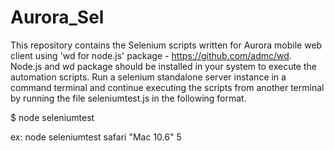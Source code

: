 Aurora_Sel
==========
This repository contains the Selenium scripts written for Aurora mobile web client using 'wd for node.js'
package - https://github.com/admc/wd. 
Node.js and wd package should be installed in your system to execute the automation scripts.
Run a selenium standalone server instance in a command terminal and continue executing the scripts from
another terminal by running the file seleniumtest.js in the following format.

$ node seleniumtest <browsername> <OS name> <browser version>

ex: node seleniumtest safari "Mac 10.6" 5




